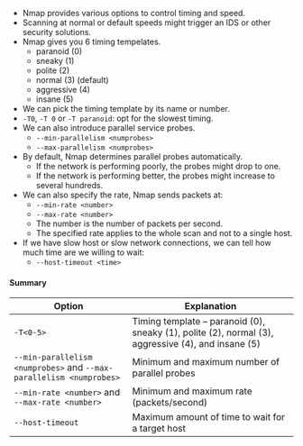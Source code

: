 - Nmap provides various options to control timing and speed.
- Scanning at normal or default speeds might trigger an IDS or other security solutions.
- Nmap gives you 6 timing tempelates.
	- paranoid (0)
	- sneaky (1)
	- polite (2)
	- normal (3) (default)
	- aggressive (4)
	- insane (5)
- We can pick the timing template by its name or number.
- `-T0`, `-T 0` or `-T paranoid`: opt for the slowest timing.
- We can also introduce parallel service probes.
	- `--min-parallelism <numprobes>`
	- `--max-parallelism <numprobes>`
- By default, Nmap determines parallel probes automatically.
	- If the network is performing poorly, the probes might drop to one.
	- If the network is performing better, the probes might increase to several hundreds.
- We can also specify the rate, Nmap sends packets at:
	- `--min-rate <number>`
	- `--max-rate <number>`
	- The number is the number of packets per second.
	- The specified rate applies to the whole scan and not to a single host.
- If we have slow host or slow network connections, we can tell how much time are we willing to wait:
	- `--host-timeout <time>`

#### Summary
|Option|Explanation|
|---|---|
|`-T<0-5>`|Timing template – paranoid (0), sneaky (1), polite (2), normal (3), aggressive (4), and insane (5)|
|`--min-parallelism <numprobes>` and `--max-parallelism <numprobes>`|Minimum and maximum number of parallel probes|
|`--min-rate <number>` and `--max-rate <number>`|Minimum and maximum rate (packets/second)|
|`--host-timeout`|Maximum amount of time to wait for a target host|
